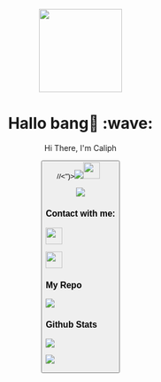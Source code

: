 <p align="center">
<img src="https://avatars.githubusercontent.com/caliph91" width="150" height="150"/>
</p>
<h1 align='center'>Hallo bang👋 :wave:</h1>
<p align='center'>Hi There, I'm Caliph</p>
<p align="center">
<button onclick="alert("avv>//<")><img src="https://cardivo.vercel.app/api?name=Caliph91&description=Hi,%20i%27m%20Caliph%20and%20i%27m%20just%20a%20newbie%20programmer%20Nice%20to%20meet%20you%20%F0%9F%91%8B&image=https://avatars.githubusercontent.com/caliph91&usqp=CAU&backgroundColor=%23ecf0f1&instagram=@caliph91_&github=Caliph91&pattern=ticTacToe&colorPattern=%23eaeaea&site=caliph71.xyz/></button>
</p>
<p align='center'>
<a href="https://instagram.com/caliph91_"><img height="30" src="https://storage.caliph71.xyz/img/instagram.svg"></a>&nbsp;&nbsp;
</p>
 
 
 <p align="center">
 <img src="https://komarev.com/ghpvc/?username=caliph91&color=blue&label=Profile Views" />
 </p>

<h3 align="left">Contact with me:</h3>
<p align="left"><a href="https://instagram.com/caliph91_" target="blank"><img align="center" src="https://storage.caliph71.xyz/img/instagram.svg" height="30" width="30" /></a>
<p align="left"><a href="https://Wa.me/19798885972" target="blank"><img align="center" src="https://storage.caliph71.xyz/img/whatsapp.svg" height="30" width="30" /></a>
</p>

<h3 align="left">My Repo</h3>
<p align="left">
  <a href="https://github.com/caliph91/Bot-whatsapp"><img src="https://github-readme-stats.vercel.app/api/pin/?username=caliph91&repo=Bot-whatsapp&bg_color=30,e96443,904e95&title_color=fff&text_color=fff&icon_color=fff&hide_border=true&show_icons=true&show_owner=true&disable_animations=false" /></a>
</p>

<h3 align="left">Github Stats</h3>
<p align="left">
<img src="https://github-readme-stats.vercel.app/api?username=caliph91&bg_color=30,e96443,904e95&title_color=fff&text_color=fff&count_private=true&include_all_commits=true&icon_color=fff&hide_border=false&show_icons=falze" /></a>
</p> 

<p align="left">
  <a href="https://github.com/caliph91"><img src="https://github-readme-stats.vercel.app/api/top-langs?username=caliph91&bg_color=30,e96443,904e95&title_color=fff&text_color=fff&hide_border=true&hide_title=false&show_icons=true&layout=compact&langs_count=10" /></a>
</p>
